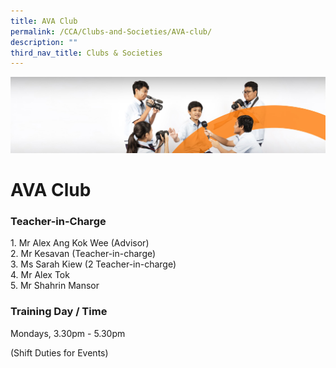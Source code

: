 ```yaml
---
title: AVA Club
permalink: /CCA/Clubs-and-Societies/AVA-club/
description: ""
third_nav_title: Clubs & Societies
---
```

![](/images/cca.jpg)

AVA Club
========

### Teacher-in-Charge

1\. Mr Alex Ang Kok Wee (Advisor)  
2. Mr Kesavan (Teacher-in-charge)  
3. Ms Sarah Kiew (2 Teacher-in-charge)  
4. Mr Alex Tok  
5\. Mr Shahrin Mansor


### Training Day / Time

Mondays, 3.30pm - 5.30pm

(Shift Duties for Events)